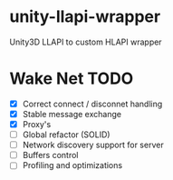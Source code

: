 # unity-llapi-wrapper
Unity3D LLAPI to custom HLAPI wrapper

# Wake Net TODO
- [X] Correct connect / disconnet handling
- [X] Stable message exchange
- [X] Proxy's
- [ ] Global refactor (SOLID)
- [ ] Network discovery support for server
- [ ] Buffers control
- [ ] Profiling and optimizations

